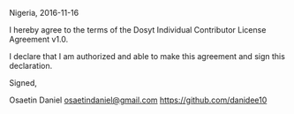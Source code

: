 Nigeria, 2016-11-16

I hereby agree to the terms of the Dosyt Individual Contributor License Agreement v1.0.

I declare that I am authorized and able to make this agreement and sign this declaration.

Signed,

Osaetin Daniel osaetindaniel@gmail.com https://github.com/danidee10
